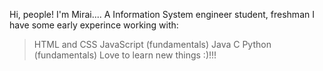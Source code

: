 Hi, people! I'm Mirai....
A  Information System engineer student, freshman
I have some early experince working with:

>HTML and CSS
>JavaScript (fundamentals)
>Java
>C
>Python (fundamentals)
 Love to learn new things :)!!!
